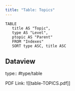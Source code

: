 ```yaml
---
title: "Table: Topics"
---
```

```dataview
TABLE
   title AS "Topic",
   type AS "Level",
   ptopic AS "Parent"
   FROM "Indexes"
   SORT type ASC, title ASC
```


## Dataview
type:: #type/table

PDF Link: ![[table-TOPICS.pdf]]